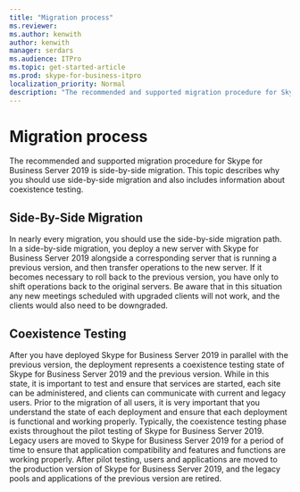 ```yaml
---
title: "Migration process"
ms.reviewer: 
ms.author: kenwith
author: kenwith
manager: serdars
ms.audience: ITPro
ms.topic: get-started-article
ms.prod: skype-for-business-itpro
localization_priority: Normal
description: "The recommended and supported migration procedure for Skype for Business Server 2019 is side-by-side migration. This topic describes why you should use side-by-side migration and also includes information about coexistence testing."
---
```


# Migration process

The recommended and supported migration procedure for Skype for Business Server 2019 is side-by-side migration. This topic describes why you should use side-by-side migration and also includes information about coexistence testing.
  
## Side-By-Side Migration

In nearly every migration, you should use the side-by-side migration path. In a side-by-side migration, you deploy a new server with Skype for Business Server 2019 alongside a corresponding server that is running a previous version, and then transfer operations to the new server. If it becomes necessary to roll back to the previous version, you have only to shift operations back to the original servers. Be aware that in this situation any new meetings scheduled with upgraded clients will not work, and the clients would also need to be downgraded.
  
## Coexistence Testing

After you have deployed Skype for Business Server 2019 in parallel with the previous version, the deployment represents a coexistence testing state of Skype for Business Server 2019 and the previous version. While in this state, it is important to test and ensure that services are started, each site can be administered, and clients can communicate with current and legacy users. Prior to the migration of all users, it is very important that you understand the state of each deployment and ensure that each deployment is functional and working properly. Typically, the coexistence testing phase exists throughout the pilot testing of Skype for Business Server 2019. Legacy users are moved to Skype for Business Server 2019 for a period of time to ensure that application compatibility and features and functions are working properly. After pilot testing, users and applications are moved to the production version of Skype for Business Server 2019, and the legacy pools and applications of the previous version are retired.
  
